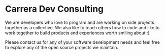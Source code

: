 Carrera Dev Consulting
===

We are developers who love to program and are working on side projects together as a collective. We also like to teach others how to code and like to work together to build products and experiences worth smiling about :) 

Please contact us for any of your software development needs and feel free to explore any of the open source projects we maintain.
